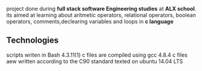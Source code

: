 project done during **full stack software Engineering studies** at **ALX school**.
its aimed at learning about aritmetic operators, relational operators, boolean operators, comments,declearing variables and loops in **c language**

## Technologies
scripts writen in Bash 4.3.11(1)
c files are compiled using gcc 4.8.4
c files aew written according to the C90 standard
texted on ubuntu 14.04 LTS
